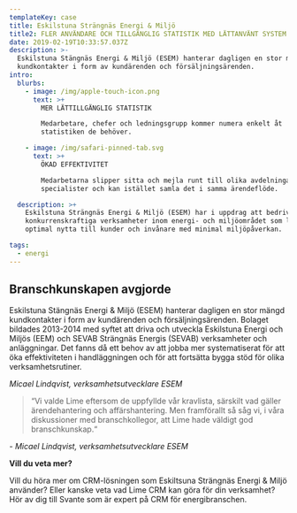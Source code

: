 ```yaml
---
templateKey: case
title: Eskilstuna Strängnäs Energi & Miljö
title2: FLER ANVÄNDARE OCH TILLGÄNGLIG STATISTIK MED LÄTTANVÄNT SYSTEM
date: 2019-02-19T10:33:57.037Z
description: >-
  Eskilstuna Stängnäs Energi & Miljö (ESEM) hanterar dagligen en stor mängd
  kundkontakter i form av kundärenden och försäljningsärenden.
intro:
  blurbs:
    - image: /img/apple-touch-icon.png
      text: >+
        MER LÄTTILLGÄNGLIG STATISTIK

        Medarbetare, chefer och ledningsgrupp kommer numera enkelt åt
        statistiken de behöver.

    - image: /img/safari-pinned-tab.svg
      text: >+
        ÖKAD EFFEKTIVITET

        Medarbetarna slipper sitta och mejla runt till olika avdelningar eller
        specialister och kan istället samla det i samma ärendeflöde.

  description: >+
    Eskilstuna Strängnäs Energi & Miljö (ESEM) har i uppdrag att bedriva
    konkurrenskraftiga verksamheter inom energi- och miljöområdet som levererar
    optimal nytta till kunder och invånare med minimal miljöpåverkan.

tags:
  - energi
---
```

## Branschkunskapen avgjorde

Eskilstuna Stängnäs Energi & Miljö (ESEM) hanterar dagligen en stor mängd kundkontakter i form av kundärenden och försäljningsärenden. Bolaget bildades 2013-2014 med syftet att driva och utveckla Eskilstuna Energi och Miljös (EEM) och SEVAB Strängnäs Energis (SEVAB) verksamheter och anläggningar. Det fanns då ett behov av att jobba mer systematiserat för att öka effektiviteten i handläggningen och för att fortsätta bygga stöd för olika verksamhetsrutiner.



_Micael Lindqvist, verksamhetsutvecklare ESEM_

> “Vi valde Lime eftersom de uppfyllde vår kravlista, särskilt vad gäller ärendehantering och affärshantering. Men framförallt så såg vi, i våra diskussioner med branschkollegor, att Lime hade väldigt god branschkunskap.“



_\- Micael Lindqvist, verksamhetsutvecklare ESEM_

**Vill du veta mer?**

Vill du höra mer om CRM-lösningen som Eskiltsuna Strängnäs Energi & Miljö använder? Eller kanske veta vad Lime CRM kan göra för din verksamhet? Hör av dig till Svante som är expert på CRM för energibranschen.
